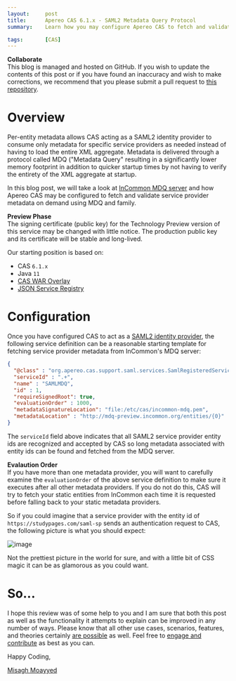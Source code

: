 ```yaml
---
layout:     post
title:      Apereo CAS 6.1.x - SAML2 Metadata Query Protocol
summary:    Learn how you may configure Apereo CAS to fetch and validate SAML2 metadata for service providers from InCommon's MDQ server using the metadata query protocol.

tags:       [CAS]
---
```


<div class="alert alert-success">
<strong>Collaborate</strong><br/>This blog is managed and hosted on GitHub. If you wish to update the contents of this post or if you have found an inaccuracy and wish to make corrections, we recommend that you please submit a pull request to <a href="https://github.com/apereo/apereo.github.io">this repository</a>.
</div>

# Overview

Per-entity metadata allows CAS acting as a SAML2 identity provider to consume only metadata for specific service providers as needed instead of having to load the entire XML aggregate. Metadata is delivered through a protocol called MDQ ("Metadata Query" resulting in a significantly lower memory footprint in addition to quicker startup times by not having to verify the entirety of the XML aggregate at startup.

In this blog post, we will take a look at [InCommon MDQ server](https://spaces.at.internet2.edu/display/MDQ/The+Guide) and how Apereo CAS may be configured to fetch and validate service provider metadata on demand using MDQ and family.

<div class="alert alert-warn">
<strong>Preview Phase</strong><br/>The signing certificate (public key) for the Technology Preview version of this service may be changed with little notice. The production public key and its certificate will be stable and long-lived.
</div>

Our starting position is based on:

- CAS `6.1.x`
- Java `11`
- [CAS WAR Overlay](https://github.com/apereo/cas-overlay-template)
- [JSON Service Registry](https://apereo.github.io/cas/development/services/JSON-Service-Management.html)

# Configuration

Once you have configured CAS to act as a [SAML2 identity provider](https://apereo.github.io/cas/development/installation/Configuring-SAML2-Authentication.html), the following service definition can be a reasonable starting template for fetching service provider metadata from InCommon's MDQ server:

```json
{
  "@class" : "org.apereo.cas.support.saml.services.SamlRegisteredService",
  "serviceId" : ".+",
  "name" : "SAMLMDQ",
  "id" : 1,
  "requireSignedRoot": true,
  "evaluationOrder" : 1000,
  "metadataSignatureLocation": "file:/etc/cas/incommon-mdq.pem",
  "metadataLocation" : "http://mdq-preview.incommon.org/entities/{0}"
}
```

The `serviceId` field above indicates that all SAML2 service provider entity ids are recognized and accepted by CAS so long metadata associated with entity ids can be found and fetched from the MDQ server.

<div class="alert alert-info">
<strong>Evalaution Order</strong><br/>If you have more than one metadata provider, you will want to carefully examine the <code>evaluationOrder</code> of the above service definition to make sure it executes after all other metadata providers. If you do not do this, CAS will try to fetch your static entities from InCommon each time it is requested before falling back to your static metadata providers.
</div>

So if you could imagine that a service provider with the entity id of `https://studypages.com/saml-sp` sends an authentication request to CAS, the following picture is what you should expect:

![image](https://user-images.githubusercontent.com/1205228/56044562-47ecfd00-5cf4-11e9-9bc2-dd0794135d8d.png)

Not the prettiest picture in the world for sure, and with a little bit of CSS magic it can be as glamorous as you could want.

# So...

I hope this review was of some help to you and I am sure that both this post as well as the functionality it attempts to explain can be improved in any number of ways. Please know that all other use cases, scenarios, features, and theories certainly [are possible](https://apereo.github.io/2017/02/18/onthe-theoryof-possibility/) as well. Feel free to [engage and contribute](https://apereo.github.io/cas/developer/Contributor-Guidelines.html) as best as you can.

Happy Coding,

[Misagh Moayyed](https://twitter.com/misagh84)